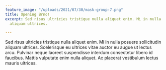 ```yaml
---
feature_image: "/uploads/2021/07/30/mask-group-7.png"
title: Opening Brno!
excerpt: Sed risus ultricies tristique nulla aliquet enim. Mi in nulla posuere sollicitudin
  aliquam ultrices.

---
```

Sed risus ultricies tristique nulla aliquet enim. Mi in nulla posuere sollicitudin aliquam ultrices. Scelerisque eu ultrices vitae auctor eu augue ut lectus arcu. Pulvinar neque laoreet suspendisse interdum consectetur libero id faucibus. Mattis vulputate enim nulla aliquet. Ac placerat vestibulum lectus mauris ultrices.